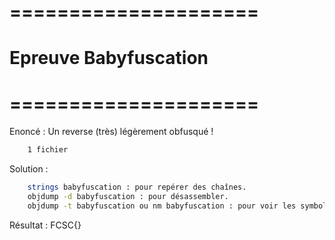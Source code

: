 # =====================
#  Epreuve Babyfuscation
# =====================

Enoncé : Un reverse (très) légèrement obfusqué !


```bash  
    1 fichier
```

Solution : 
```bash
    strings babyfuscation : pour repérer des chaînes.
    objdump -d babyfuscation : pour désassembler.
    objdump -t babyfuscation ou nm babyfuscation : pour voir les symboles.
```

Résultat : FCSC{}
